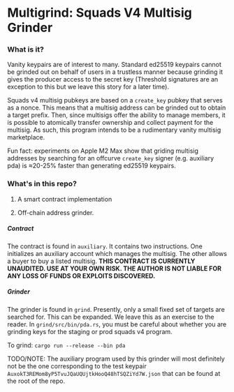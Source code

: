 # Multigrind: Squads V4 Multisig Grinder

### What is it?
Vanity keypairs are of interest to many. Standard ed25519 keypairs cannot be grinded out on behalf of users in a trustless manner because grinding it gives the producer access to the secret key (Threshold signatures are an exception to this but we leave this story for a later time).

Squads v4 multisig pubkeys are based on a `create_key` pubkey that serves as a nonce. This means that a multisig address can be grinded out to obtain a target prefix. Then, since multisigs offer the ability to manage members, it is possible to atomically transfer ownership and collect payment for the multisig. As such, this program intends to be a rudimentary vanity multisig marketplace.

Fun fact: experiments on Apple M2 Max show that griding multisig addresses by searching for an offcurve `create_key` signer (e.g. auxiliary pda) is ≈20-25% faster than generating ed25519 keypairs.

### What's in this repo?
1. A smart contract implementation

2.  Off-chain address grinder.
##### Contract
The contract is found in `auxiliary`. It contains two instructions. One initializes an auxiliary account which manages the multisig. The other allows a buyer to buy a listed multisig. **THIS CONTRACT IS CURRENTLY UNAUDITED. USE AT YOUR OWN RISK. THE AUTHOR IS NOT LIABLE FOR ANY LOSS OF FUNDS OR EXPLOITS DISCOVERED.**

##### Grinder
The grinder is found in `grind`. Presently, only a small fixed set of targets are searched for. This can be expanded. We leave this as an exercise to the reader. In `grind/src/bin/pda.rs`, you must be careful about whether you are grinding keys for the staging or prod squads v4 program.

To grind:
`cargo run --release --bin pda`

TODO/NOTE: The auxiliary program used by this grinder will most definitely not be the one corresponding to the test keypair `AuxokT3REMom8yP5TvuJQaUQUjtkHooQ48hTSQZiYd7W.json` that can be found at the root of the repo.


